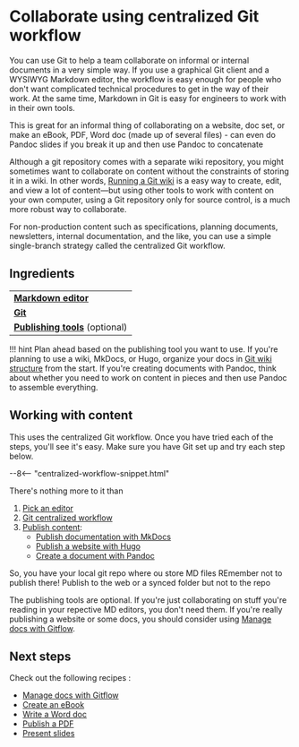 # Collaborate using centralized Git workflow

You can use Git to help a team collaborate on informal or internal documents in a very simple way. If you use a graphical Git client and a WYSIWYG Markdown editor, the workflow is easy enough for people who don't want complicated technical procedures to get in the way of their work. At the same time, Markdown in Git is easy for engineers to work with in their own tools.


This is great for an informal thing of collaborating on a website, doc set, or make an eBook, PDF, Word doc (made up of several files) - can even do Pandoc slides if you break it up and then use Pandoc to concatenate

Although a git repository comes with a separate wiki repository, you might sometimes want to collaborate on content without the constraints of storing it in a wiki.
In other words, [Running a Git wiki](../recipes-git-wiki) is a easy way to create, edit, and view a lot of content&mdash;but using other tools to work with content on your own computer, using a Git repository only for source control, is a much more robust way to collaborate. 

For non-production content such as specifications, planning documents, newsletters, internal documentation, and the like, you can use a simple single-branch strategy called the centralized Git workflow.

## Ingredients


<table>
  <tr>
    <td><b><a href="../../tools/tools-editors/">Markdown editor</a></b></td>
  </tr>
  <tr>
    <td><b><a href="../../tools/tools-git-setup/">Git</a></b></td>
  </tr>
    <tr>
    <td><b><a href="../../tools/tools-publishing/">Publishing tools</a></b> (optional)</td>
  </tr>
</table>

!!! hint
    Plan ahead based on the publishing tool you want to use. 
    If you're planning to use a wiki, MkDocs, or  Hugo, organize your docs in 
    [Git wiki structure](../../tools/tools-publishing#git-wiki-structure)
    from the start. If you're creating documents with Pandoc, think about
    whether you need to work on content in pieces and then use Pandoc to assemble
    everything.
    
## Working with content

This uses the centralized Git workflow. Once you have tried each of the steps, you'll see it's easy. Make sure you have Git set up and try each step below.

--8<-- "centralized-workflow-snippet.html"

There's nothing more to it than

1. [Pick an editor](../../tools/tools-editors/)
2. [Git centralized workflow](../../tools/tools-git-basics/#centralized-workflow)
3. [Publish content](../../tools/tools-publishing/):
	+ [Publish documentation with MkDocs](../recipes-mkdocs.md)
	+ [Publish a website with Hugo](../recipes-mkdocs.md)
	+ [Create a document with Pandoc](../recipes-pandoc.md)



So, you have your local git repo where ou store MD files
REmember not to publish there! Publish to the web or a synced folder but not to the repo

The publishing tools are optional. If you're just collaborating on stuff you're reading in your repective MD editors, you don't need them. If you're really publishing a website or some docs, you should consider using [Manage docs with Gitflow](../recipes-gitflow.md).

## Next steps

Check out the following recipes  :

- [Manage docs with Gitflow](../recipes-gitflow.md)
- [Create an eBook](../recipes-pandoc-ebook.md)
- [Write a Word doc](../recipes-pandoc-word.md)
- [Publish a PDF](../recipes-pandoc-pdf.md)
- [Present slides](../recipes-slides.md)
